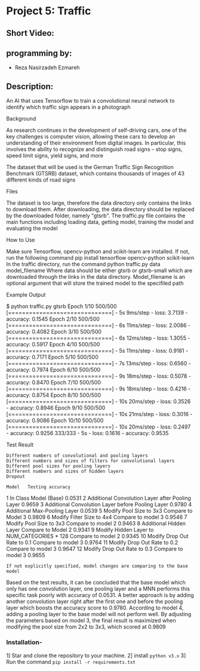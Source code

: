 # Project 5: Traffic

## Short Video: 

## programming by:
- Reza Nasirzadeh Ezmareh


## Description:
An AI that uses Tensorflow to train a convolutional neural network to identify which traffic sign appears in a photograph


Background

As research continues in the development of self-driving cars, one of the key challenges is computer vision, allowing these cars to develop an understanding of their environment from digital images. In particular, this involves the ability to recognize and distinguish road signs – stop signs, speed limit signs, yield signs, and more

The dataset that will be used is the German Traffic Sign Recognition Benchmark (GTSRB) dataset, which contains thousands of images of 43 different kinds of road signs


Files

The dataset is too large, therefore the data directory only contains the links to download them. After downloading, the data directory should be replaced by the downloaded folder, namely "gtsrb". The traffic.py file contains the main functions including loading data, getting model, training the model and evaluating the model


How to Use

Make sure Tensorflow, opencv-python and scikit-learn are installed. If not, run the following command
pip install tensorflow opencv-python scikit-learn
In the traffic directory, run the command
python traffic.py data model_filename
Where data should be either gtsrb or gtsrb-small which are downloaded through the links in the data directory. Model_filename is an optional argument that will store the trained model to the specifiled path


Example Output

$ python traffic.py gtsrb
Epoch 1/10
500/500 [==============================] - 5s 9ms/step - loss: 3.7139 - accuracy: 0.1545
Epoch 2/10
500/500 [==============================] - 6s 11ms/step - loss: 2.0086 - accuracy: 0.4082
Epoch 3/10
500/500 [==============================] - 6s 12ms/step - loss: 1.3055 - accuracy: 0.5917
Epoch 4/10
500/500 [==============================] - 5s 11ms/step - loss: 0.9181 - accuracy: 0.7171
Epoch 5/10
500/500 [==============================] - 7s 13ms/step - loss: 0.6560 - accuracy: 0.7974
Epoch 6/10
500/500 [==============================] - 9s 18ms/step - loss: 0.5078 - accuracy: 0.8470
Epoch 7/10
500/500 [==============================] - 9s 18ms/step - loss: 0.4216 - accuracy: 0.8754
Epoch 8/10
500/500 [==============================] - 10s 20ms/step - loss: 0.3526 - accuracy: 0.8946
Epoch 9/10
500/500 [==============================] - 10s 21ms/step - loss: 0.3016 - accuracy: 0.9086
Epoch 10/10
500/500 [==============================] - 10s 20ms/step - loss: 0.2497 - accuracy: 0.9256
333/333 - 5s - loss: 0.1616 - accuracy: 0.9535


Test Result

    Different numbers of convolutional and pooling layers
    Different numbers and sizes of filters for convolutional layers
    Different pool sizes for pooling layers
    Different numbers and sizes of hidden layers
    Dropout

	Model 	Testing accuracy
1 	In Class Model (Base) 	0.0531
2 	Additional Convolution Layer after Pooling Layer 	0.9659
3 	Additional Convolution Layer before Pooling Layer 	0.9780
4 	Additional Max-Pooling Layer 	0.0539
5 	Modify Pool Size to 3x3 Compare to Model 3 	0.9809
6 	Modify Filter Size to 4x4 Compare to model 3 	0.9546
7 	Modify Pool Size to 3x3 Compare to model 2 	0.9463
8 	Additional Hidden Layer Compare to Model 2 	0.9341
9 	Modify Hidden Layer to NUM_CATEGORIES * 128 Compare to model 2 	0.9345
10 	Modify Drop Out Rate to 0.1 Compare to model 3 	0.9764
11 	Modify Drop Out Rate to 0.2 Compare to model 3 	0.9647
12 	Modify Drop Out Rate to 0.3 Compare to model 3 	0.9655

    If not explicitly specified, model changes are comparing to the base model

Based on the test results, it can be concluded that the base model which only has one convolution layer, one pooling layer and a MNN performs this specific task poorly with accuracy of 0.0531. A better approach is by adding another convolution layer right after the first one and before the pooling layer which boosts the accuracy score to 0.9780. According to model 4, adding a pooling layer to the base model will not perform well. By adjusting the parameters based on model 3, the final result is maximized when modifying the pool size from 2x2 to 3x3, which scored at 0.9809


### Installation-
1] Star and clone the repository to your machine.
2] install `python v3.x`
3] Run the command `pip install -r requirements.txt`
